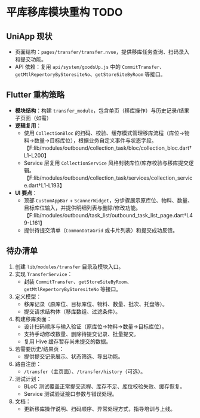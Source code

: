 # 平库移库模块重构 TODO

## UniApp 现状
- 页面结构：`pages/transfer/transfer.nvue`，提供移库任务查询、扫码录入和提交功能。
- API 依赖：复用 `api/system/goodsUp.js` 中的 `CommitTransfer`、`getMtlRepertoryByStoresiteNo`、`getStoreSiteByRoom` 等接口。

## Flutter 重构策略
- **模块结构**：构建 `transfer_module`，包含单页（移库操作）与历史记录/结果子页面（如需）
- **逻辑复用**：
  - 使用 `CollectionBloc` 的扫码、校验、缓存模式管理移库流程（库位→物料→数量→目标库位），根据业务自定义事件与状态字段。【F:lib/modules/outbound/collection_task/bloc/collection_bloc.dart†L1-L200】
  - Service 层复用 `CollectionService` 风格封装库位/库存校验与移库提交逻辑。【F:lib/modules/outbound/collection_task/services/collection_service.dart†L1-L193】
- **UI 要点**：
  - 顶部 `CustomAppBar` + `ScannerWidget`，分步骤展示原库位、物料、数量、目标库位输入，并提供明细列表与删除/修改功能。【F:lib/modules/outbound/task_list/outbound_task_list_page.dart†L49-L161】
  - 提供待提交清单（`CommonDataGrid` 或卡片列表）和提交成功反馈。

## 待办清单
1. 创建 `lib/modules/transfer` 目录及模块入口。
2. 实现 `TransferService`：
   - 封装 `CommitTransfer`、`getStoreSiteByRoom`、`getMtlRepertoryByStoresiteNo` 等接口。
3. 定义模型：
   - 移库记录（原库位、目标库位、物料、数量、批次、托盘等）。
   - 提交请求结构体（移库数组、过滤条件）。
4. 构建移库页面：
   - 设计扫码顺序与输入验证（原库位→物料→数量→目标库位）。
   - 支持手动修改数量、删除待提交记录、批量提交。
   - 复用 Hive 缓存暂存尚未提交的数据。
5. 若需要历史/结果页：
   - 提供提交记录展示、状态筛选、导出功能。
6. 路由注册：
   - `/transfer`（主页面）、`/transfer/history`（可选）。
7. 测试计划：
   - BLoC 测试覆盖正常提交流程、库存不足、库位校验失败、缓存恢复。
   - Service 测试验证接口参数与错误处理。
8. 文档：
   - 更新移库操作说明、扫码顺序、异常处理方式，指导培训与上线。
